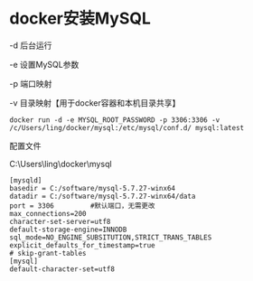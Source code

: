 # docker安装MySQL



-d	后台运行

-e 	设置MySQL参数

-p	端口映射

-v	目录映射【用于docker容器和本机目录共享】



```shell
docker run -d -e MYSQL_ROOT_PASSWORD -p 3306:3306 -v /c/Users/ling/docker/mysql:/etc/mysql/conf.d/ mysql:latest

```



配置文件

C:\Users\ling\docker\mysql

```properties
[mysqld]
basedir = C:/software/mysql-5.7.27-winx64   			
datadir = C:/software/mysql-5.7.27-winx64/data   		
port = 3306 		#默认端口，无需更改
max_connections=200
character-set-server=utf8
default-storage-engine=INNODB
sql_mode=NO_ENGINE_SUBSITUTION,STRICT_TRANS_TABLES
explicit_defaults_for_timestamp=true
# skip-grant-tables
[mysql]
default-character-set=utf8 
```



